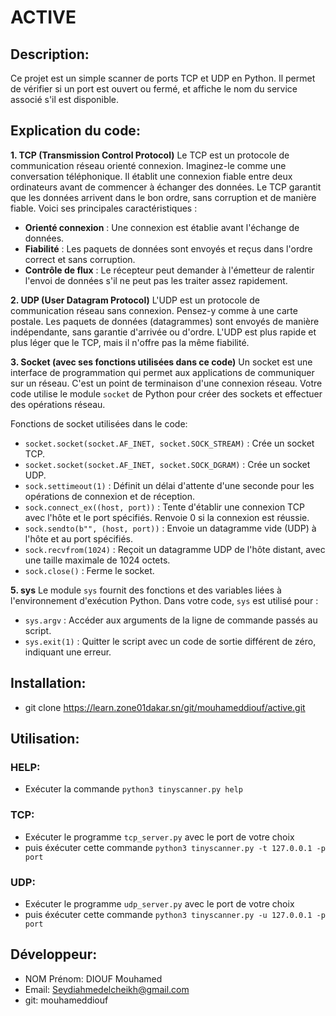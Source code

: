 # ACTIVE

## Description:
Ce projet est un simple scanner de ports TCP et UDP en Python. Il permet de vérifier si un port est ouvert ou fermé, et affiche le nom du service associé s'il est disponible.

## Explication du code:
**1. TCP (Transmission Control Protocol)**
Le TCP est un protocole de communication réseau orienté connexion. Imaginez-le comme une conversation téléphonique. Il établit une connexion fiable entre deux ordinateurs avant de commencer à échanger des données. Le TCP garantit que les données arrivent dans le bon ordre, sans corruption et de manière fiable. Voici ses principales caractéristiques :

- **Orienté connexion** : Une connexion est établie avant l'échange de données.
- **Fiabilité** : Les paquets de données sont envoyés et reçus dans l'ordre correct et sans corruption.
- **Contrôle de flux** : Le récepteur peut demander à l'émetteur de ralentir l'envoi de données s'il ne peut pas les traiter assez rapidement.

**2. UDP (User Datagram Protocol)**
L'UDP est un protocole de communication réseau sans connexion. Pensez-y comme à une carte postale. Les paquets de données (datagrammes) sont envoyés de manière indépendante, sans garantie d'arrivée ou d'ordre. L'UDP est plus rapide et plus léger que le TCP, mais il n'offre pas la même fiabilité.

**3. Socket (avec ses fonctions utilisées dans ce code)**
Un socket est une interface de programmation qui permet aux applications de communiquer sur un réseau. C'est un point de terminaison d'une connexion réseau. Votre code utilise le module `socket` de Python pour créer des sockets et effectuer des opérations réseau.

Fonctions de socket utilisées dans le code:
- `socket.socket(socket.AF_INET, socket.SOCK_STREAM)` : Crée un socket TCP.
- `socket.socket(socket.AF_INET, socket.SOCK_DGRAM)` : Crée un socket UDP.
- `sock.settimeout(1)` : Définit un délai d'attente d'une seconde pour les opérations de connexion et de réception.
- `sock.connect_ex((host, port))` : Tente d'établir une connexion TCP avec l'hôte et le port spécifiés. Renvoie 0 si la connexion est réussie.
- `sock.sendto(b"", (host, port))` : Envoie un datagramme vide (UDP) à l'hôte et au port spécifiés.
- `sock.recvfrom(1024)` : Reçoit un datagramme UDP de l'hôte distant, avec une taille maximale de 1024 octets.
- `sock.close()` : Ferme le socket.

**5. sys**
Le module `sys` fournit des fonctions et des variables liées à l'environnement d'exécution Python. Dans votre code, `sys` est utilisé pour :

- `sys.argv` : Accéder aux arguments de la ligne de commande passés au script.
- `sys.exit(1)` : Quitter le script avec un code de sortie différent de zéro, indiquant une erreur.

## Installation:
- git clone https://learn.zone01dakar.sn/git/mouhameddiouf/active.git

## Utilisation:
### HELP:
- Exécuter la commande ```python3 tinyscanner.py help```
### TCP:
- Exécuter le programme ```tcp_server.py``` avec le port de votre choix
- puis éxécuter cette commande ```python3 tinyscanner.py -t 127.0.0.1 -p port```
### UDP:
- Exécuter le programme ```udp_server.py``` avec le port de votre choix
- puis éxécuter cette commande ```python3 tinyscanner.py -u 127.0.0.1 -p port```

## Développeur:
- NOM Prénom: DIOUF Mouhamed
- Email: Seydiahmedelcheikh@gmail.com
- git: mouhameddiouf